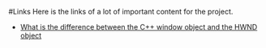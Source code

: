 #Links
Here is the links of a lot of important content for the project.

- [What is the difference between the C++ window object and the HWND object](https://msdn.microsoft.com/en-us/library/tc46f3be.aspx)
